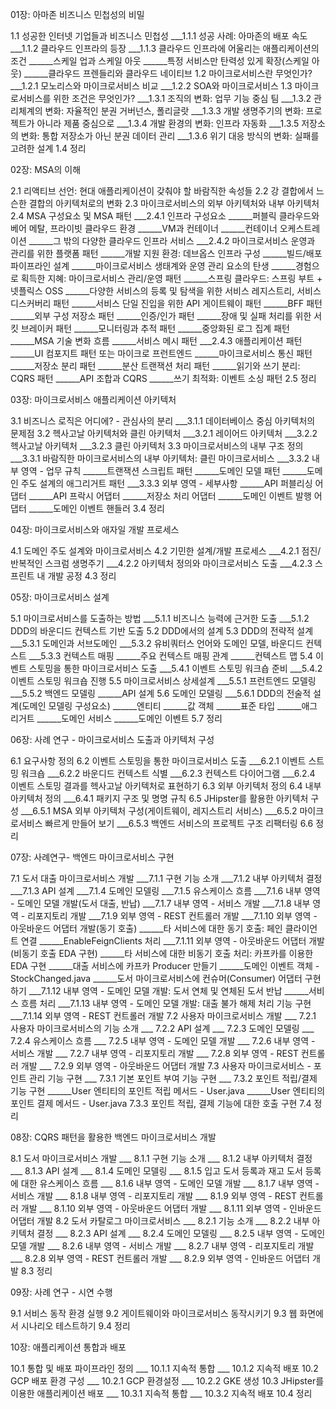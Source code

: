 01장: 아마존 비즈니스 민첩성의 비밀

1.1 성공한 인터넷 기업들과 비즈니스 민첩성
___1.1.1 성공 사례: 아마존의 배포 속도
___1.1.2 클라우드 인프라의 등장
___1.1.3 클라우드 인프라에 어울리는 애플리케이션의 조건
______스케일 업과 스케일 아웃
______특정 서비스만 탄력성 있게 확장(스케일 아웃)
______클라우드 프렌들리와 클라우드 네이티브
1.2 마이크로서비스란 무엇인가?
___1.2.1 모노리스와 마이크로서비스 비교
___1.2.2 SOA와 마이크로서비스
1.3 마이크로서비스를 위한 조건은 무엇인가?
___1.3.1 조직의 변화: 업무 기능 중심 팀
___1.3.2 관리체계의 변화: 자율적인 분권 거버넌스, 폴리글랏
___1.3.3 개발 생명주기의 변화: 프로젝트가 아니라 제품 중심으로
___1.3.4 개발 환경의 변화: 인프라 자동화
___1.3.5 저장소의 변화: 통합 저장소가 아닌 분권 데이터 관리
___1.3.6 위기 대응 방식의 변화: 실패를 고려한 설계
1.4 정리

02장: MSA의 이해

2.1 리액티브 선언: 현대 애플리케이션이 갖춰야 할 바람직한 속성들
2.2 강 결합에서 느슨한 결합의 아키텍처로의 변화
2.3 마이크로서비스의 외부 아키텍처와 내부 아키텍처
2.4 MSA 구성요소 및 MSA 패턴
___2.4.1 인프라 구성요소
______퍼블릭 클라우드와 베어 메탈, 프라이빗 클라우드 환경
______VM과 컨테이너
______컨테이너 오케스트레이션
______그 밖의 다양한 클라우드 인프라 서비스
___2.4.2 마이크로서비스 운영과 관리를 위한 플랫폼 패턴
______개발 지원 환경: 데브옵스 인프라 구성
______빌드/배포 파이프라인 설계
______마이크로서비스 생태계와 운영 관리 요소의 탄생
______경험으로 획득한 지혜: 마이크로서비스 관리/운영 패턴
______스프링 클라우드: 스프링 부트 + 넷플릭스 OSS
______다양한 서비스의 등록 및 탐색을 위한 서비스 레지스트리, 서비스 디스커버리 패턴
______서비스 단일 진입을 위한 API 게이트웨이 패턴
______BFF 패턴
______외부 구성 저장소 패턴
______인증/인가 패턴
______장애 및 실패 처리를 위한 서킷 브레이커 패턴
______모니터링과 추적 패턴
______중앙화된 로그 집계 패턴
______MSA 기술 변화 흐름
______서비스 메시 패턴
___2.4.3 애플리케이션 패턴
______UI 컴포지트 패턴 또는 마이크로 프런트엔드
______마이크로서비스 통신 패턴
______저장소 분리 패턴
______분산 트랜잭션 처리 패턴
______읽기와 쓰기 분리: CQRS 패턴
______API 조합과 CQRS
______쓰기 최적화: 이벤트 소싱 패턴
2.5 정리

03장: 마이크로서비스 애플리케이션 아키텍처

3.1 비즈니스 로직은 어디에? - 관심사의 분리
___3.1.1 데이터베이스 중심 아키텍처의 문제점
3.2 헥사고날 아키텍처와 클린 아키텍처
___3.2.1 레이어드 아키텍처
___3.2.2 헥사고날 아키텍처
___3.2.3 클린 아키텍처
3.3 마이크로서비스의 내부 구조 정의
___3.3.1 바람직한 마이크로서비스의 내부 아키텍처: 클린 마이크로서비스
___3.3.2 내부 영역 - 업무 규칙
______트랜잭션 스크립트 패턴
______도메인 모델 패턴
______도메인 주도 설계의 애그리거트 패턴
___3.3.3 외부 영역 - 세부사항
______API 퍼블리싱 어댑터
______API 프락시 어댑터
______저장소 처리 어댑터
______도메인 이벤트 발행 어댑터
______도메인 이벤트 핸들러
3.4 정리

04장: 마이크로서비스와 애자일 개발 프로세스

4.1 도메인 주도 설계와 마이크로서비스
4.2 기민한 설계/개발 프로세스
___4.2.1 점진/반복적인 스크럼 생명주기
___4.2.2 아키텍처 정의와 마이크로서비스 도출
___4.2.3 스프린트 내 개발 공정
4.3 정리

05장: 마이크로서비스 설계

5.1 마이크로서비스를 도출하는 방법
___5.1.1 비즈니스 능력에 근거한 도출
___5.1.2 DDD의 바운디드 컨텍스트 기반 도출
5.2 DDD에서의 설계
5.3 DDD의 전략적 설계
___5.3.1 도메인과 서브도메인
___5.3.2 유비쿼터스 언어와 도메인 모델, 바운디드 컨텍스트
___5.3.3 컨텍스트 매핑
______주요 컨텍스트 매핑 관계
______컨텍스트 맵
5.4 이벤트 스토밍을 통한 마이크로서비스 도출
___5.4.1 이벤트 스토밍 워크숍 준비
___5.4.2 이벤트 스토밍 워크숍 진행
5.5 마이크로서비스 상세설계
___5.5.1 프런트엔드 모델링
___5.5.2 백엔드 모델링
______API 설계
5.6 도메인 모델링
___5.6.1 DDD의 전술적 설계(도메인 모델링 구성요소)
______엔티티
______값 객체
______표준 타입
______애그리거트
______도메인 서비스
______도메인 이벤트
5.7 정리

06장: 사례 연구 - 마이크로서비스 도출과 아키텍처 구성

6.1 요구사항 정의
6.2 이벤트 스토밍을 통한 마이크로서비스 도출
___6.2.1 이벤트 스트밍 워크숍
___6.2.2 바운디드 컨텍스트 식별
___6.2.3 컨텍스트 다이어그램
___6.2.4 이벤트 스토밍 결과를 헥사고날 아키텍처로 표현하기
6.3 외부 아키텍처 정의
6.4 내부 아키텍처 정의
___6.4.1 패키지 구조 및 명명 규칙
6.5 JHipster를 활용한 아키텍처 구성
___6.5.1 MSA 외부 아키텍처 구성(게이트웨이, 레지스트리 서비스)
___6.5.2 마이크로서비스 빠르게 만들어 보기
___6.5.3 백엔드 서비스의 프로젝트 구조 리팩터링
6.6 정리

07장: 사례연구- 백엔드 마이크로서비스 구현

7.1 도서 대출 마이크로서비스 개발
___7.1.1 구현 기능 소개
___7.1.2 내부 아키텍처 결정
___7.1.3 API 설계
___7.1.4 도메인 모델링
___7.1.5 유스케이스 흐름
___7.1.6 내부 영역 - 도메인 모델 개발(도서 대출, 반납)
___7.1.7 내부 영역 - 서비스 개발
___7.1.8 내부 영역 - 리포지토리 개발
___7.1.9 외부 영역 - REST 컨트롤러 개발
___7.1.10 외부 영역 - 아웃바운드 어댑터 개발(동기 호출)
______타 서비스에 대한 동기 호출: 페인 클라이언트 연결
______EnableFeignClients 처리
___7.1.11 외부 영역 - 아웃바운드 어댑터 개발(비동기 호출 EDA 구현)
______타 서비스에 대한 비동기 호출 처리: 카프카를 이용한 EDA 구현
______대출 서비스에 카프카 Producer 만들기
______도메인 이벤트 객체 - StockChanged.java
______도서 마이크로서비스에 컨슈머(Consumer) 어댑터 구현하기
___7.1.12 내부 영역 - 도메인 모델 개발: 도서 연체 및 연체된 도서 반납
______서비스 흐름 처리
___7.1.13 내부 영역 - 도메인 모델 개발: 대출 불가 해제 처리 기능 구현
___7.1.14 외부 영역 - REST 컨트롤러 개발
7.2 사용자 마이크로서비스 개발
___ 7.2.1 사용자 마이크로서비스의 기능 소개
___ 7.2.2 API 설계
___ 7.2.3 도메인 모델링
___ 7.2.4 유스케이스 흐름
___ 7.2.5 내부 영역 - 도메인 모델 개발
___ 7.2.6 내부 영역 - 서비스 개발
___ 7.2.7 내부 영역 - 리포지토리 개발
___ 7.2.8 외부 영역 - REST 컨트롤러 개발
___ 7.2.9 외부 영역 - 아웃바운드 어댑터 개발
7.3 사용자 마이크로서비스 - 포인트 관리 기능 구현
___ 7.3.1 기본 포인트 부여 기능 구현
___ 7.3.2 포인트 적립/결제 기능 구현
______User 엔티티의 포인트 적립 메서드 - User.java
______User 엔티티의 포인트 결제 메서드 - User.java
7.3.3 포인트 적립, 결제 기능에 대한 호출 구현
7.4 정리

08장: CQRS 패턴을 활용한 백엔드 마이크로서비스 개발

8.1 도서 마이크로서비스 개발
___ 8.1.1 구현 기능 소개
___ 8.1.2 내부 아키텍처 결정
___ 8.1.3 API 설계
___ 8.1.4 도메인 모델링
___ 8.1.5 입고 도서 등록과 재고 도서 등록에 대한 유스케이스 흐름
___ 8.1.6 내부 영역 - 도메인 모델 개발
___ 8.1.7 내부 영역 - 서비스 개발
___ 8.1.8 내부 영역 - 리포지토리 개발
___ 8.1.9 외부 영역 - REST 컨트롤러 개발
___ 8.1.10 외부 영역 - 아웃바운드 어댑터 개발
___ 8.1.11 외부 영역 - 인바운드 어댑터 개발
8.2 도서 카탈로그 마이크로서비스
___ 8.2.1 기능 소개
___ 8.2.2 내부 아키텍처 결정
___ 8.2.3 API 설계
___ 8.2.4 도메인 모델링
___ 8.2.5 내부 영역 - 도메인 모델 개발
___ 8.2.6 내부 영역 - 서비스 개발
___ 8.2.7 내부 영역 - 리포지토리 개발
___ 8.2.8 외부 영역 - REST 컨트롤러 개발
___ 8.2.9 외부 영역 - 인바운드 어댑터 개발
8.3 정리

09장: 사례 연구 - 시연 수행

9.1 서비스 동작 환경 실행
9.2 게이트웨이와 마이크로서비스 동작시키기
9.3 웹 화면에서 시나리오 테스트하기
9.4 정리

10장: 애플리케이션 통합과 배포

10.1 통합 및 배포 파이프라인 정의
___ 10.1.1 지속적 통합
___ 10.1.2 지속적 배포
10.2 GCP 배포 환경 구성
___ 10.2.1 GCP 환경설정
___ 10.2.2 GKE 생성
10.3 JHipster를 이용한 애플리케이션 배포
___ 10.3.1 지속적 통합
___ 10.3.2 지속적 배포
10.4 정리